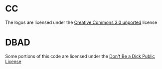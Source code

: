# CC

The logos are licensed under the [Creative Commons 3.0 unported]( https://creativecommons.org/licenses/by/3.0/legalcode) license

# DBAD

Some portions of this code are licensed under the [Don't Be a Dick Public License](https://dbad-license.org/)
